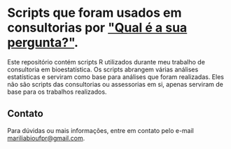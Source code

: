 # Scripts que foram usados em consultorias por ["Qual é a sua pergunta?"](https://qualesuapergunta.wixsite.com/consultoria).

Este repositório contém scripts R utilizados durante meu trabalho de consultoria em bioestatística. Os scripts abrangem várias análises estatísticas e serviram como base para análises que foram realizadas. Eles não são scripts das consultorias ou assessorias em si, apenas serviram de base para os trabalhos realizados.

## Contato

Para dúvidas ou mais informações, entre em contato pelo e-mail mariliabioufpr@gmail.com.

